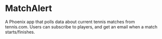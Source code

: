 # MatchAlert

A Phoenix app that polls data about current tennis matches from tennis.com.
Users can subscribe to players, and get an email when a match starts/finishes.
